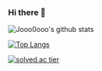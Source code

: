 ### Hi there 👋

![Jooo0ooo's github stats](https://github-readme-stats.vercel.app/api?username=jooo0ooo&show_icons=true)

[![Top Langs](https://github-readme-stats.vercel.app/api/top-langs/?username=jooo0ooo&layout=compact)](https://github.com/jooo0ooo/github-readme-stats)



[![solved.ac tier](http://mazassumnida.wtf/api/generate_badge?boj=wldn3634)](https://solved.ac/wldn3634)

<!--
**jooo0ooo/jooo0ooo** is a ✨ _special_ ✨ repository because its `README.md` (this file) appears on your GitHub profile.

Here are some ideas to get you started:

- 🔭 I’m currently working on ...
- 🌱 I’m currently learning ...
- 👯 I’m looking to collaborate on ...
- 🤔 I’m looking for help with ...
- 💬 Ask me about ...
- 📫 How to reach me: ...
- 😄 Pronouns: ...
- ⚡ Fun fact: ...
-->
